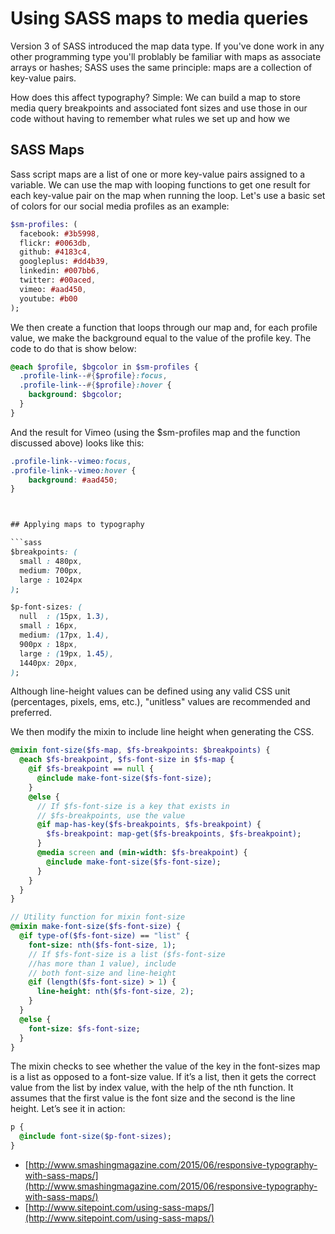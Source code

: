 # Using SASS maps to media queries

Version 3 of SASS introduced the map data type. If you've done work in any other programming type you'll problably be familiar with maps as associate arrays or hashes; SASS uses the same principle: maps are a collection of key-value pairs.

How does this affect typography? Simple: We can build a map to store media query breakpoints and associated font sizes and use those in our code without having to remember what rules we set up and how we  

## SASS Maps

Sass script maps are a list of one or more key-value pairs assigned to a variable. We can use the map with looping functions to get one result for each key-value pair on the map when running the loop. Let's use a basic set of colors for our social media profiles as an example:

```sass
$sm-profiles: (
  facebook: #3b5998,
  flickr: #0063db,
  github: #4183c4,
  googleplus: #dd4b39,
  linkedin: #007bb6,
  twitter: #00aced,
  vimeo: #aad450,
  youtube: #b00
);
```

We then create a function that loops through our map and, for each profile value, we make the background equal to the value of the profile key. The code to do that is show below:

```sass
@each $profile, $bgcolor in $sm-profiles {
  .profile-link--#{$profile}:focus,
  .profile-link--#{$profile}:hover {
    background: $bgcolor;
  }
}
```

And the result for Vimeo (using the $sm-profiles map and the function discussed above) looks like this:

```css
.profile-link--vimeo:focus,
.profile-link--vimeo:hover {
    background: #aad450;
}



## Applying maps to typography

```sass
$breakpoints: (
  small : 480px,
  medium: 700px,
  large : 1024px
);

$p-font-sizes: (
  null  : (15px, 1.3),
  small : 16px,
  medium: (17px, 1.4),
  900px : 18px,
  large : (19px, 1.45),
  1440px: 20px,
);
```
Although line-height values can be defined using any valid CSS unit (percentages, pixels, ems, etc.), "unitless" values are recommended and preferred.

We then modify the mixin to include line height when generating the CSS.


```sass
@mixin font-size($fs-map, $fs-breakpoints: $breakpoints) {
  @each $fs-breakpoint, $fs-font-size in $fs-map {
    @if $fs-breakpoint == null {
      @include make-font-size($fs-font-size);
    }
    @else {
      // If $fs-font-size is a key that exists in
      // $fs-breakpoints, use the value
      @if map-has-key($fs-breakpoints, $fs-breakpoint) {
        $fs-breakpoint: map-get($fs-breakpoints, $fs-breakpoint);
      }
      @media screen and (min-width: $fs-breakpoint) {
        @include make-font-size($fs-font-size);
      }
    }
  }
}

// Utility function for mixin font-size
@mixin make-font-size($fs-font-size) {
  @if type-of($fs-font-size) == "list" {
    font-size: nth($fs-font-size, 1);
    // If $fs-font-size is a list ($fs-font-size 
    //has more than 1 value), include
    // both font-size and line-height
    @if (length($fs-font-size) > 1) {
      line-height: nth($fs-font-size, 2);
    }
  }
  @else {
    font-size: $fs-font-size;
  }
}
```

The mixin checks to see whether the value of the key in the font-sizes map is a list as opposed to a font-size value. If it’s a list, then it gets the correct value from the list by index value, with the help of the nth function. It assumes that the first value is the font size and the second is the line height. Let’s see it in action:

```sass
p {
  @include font-size($p-font-sizes);
}
```

* [http://www.smashingmagazine.com/2015/06/responsive-typography-with-sass-maps/](http://www.smashingmagazine.com/2015/06/responsive-typography-with-sass-maps/)
* [http://www.sitepoint.com/using-sass-maps/](http://www.sitepoint.com/using-sass-maps/)

